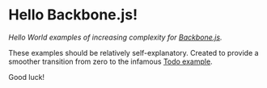 # Hello Backbone.js!
_Hello World examples of increasing complexity for [Backbone.js](https://github.com/documentcloud/backbone)._

These examples should be relatively self-explanatory. Created to provide a smoother transition from zero to the infamous [Todo example](http://documentcloud.github.com/backbone/docs/todos.html).

Good luck!
